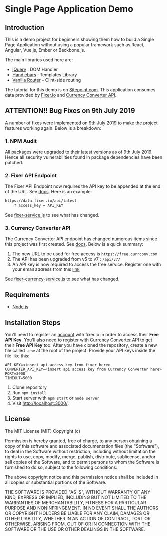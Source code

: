 # Single Page Application Demo

## Introduction

This is a demo project for beginners showing them how to build a Single Page Application without using a popular framework such as React, Angular, Vue.js, Ember or Backbone.js.

The main libraries used here are:

- [jQuery](https://jquery.com/) : DOM Handler
- [Handlebars](https://handlebarsjs.com/) : Templates Library
- [Vanilla Router](https://github.com/Graidenix/vanilla-router) - Clint-side routing

The tutorial for this demo is on [Sitepoint.com](https://www.sitepoint.com/single-page-app-without-framework/).
This application consumes data provided by [Fixer.io](https://fixer.io) and [Currency Converter API](https://www.currencyconverterapi.com).

## ATTENTION!! Bug Fixes on 9th July 2019

A number of fixes were implemented on 9th July 2019 to make the project features working again. Below is a breakdown:

### 1. NPM Audit

All packages were upgraded to their latest versions as of 9th July 2019. Hence all security vulnerabilities found in package dependencies have been patched.

### 2. Fixer API Endpoint

The Fixer API Endpoint now requires the API key to be appended at the end of the URL. See [docs](https://fixer.io/documentation). Here is an example:

```html
https://data.fixer.io/api/latest
    ? access_key = API_KEY
```

See [fixer-service.js](https://github.com/brandiqa/single-page-application/blob/master/lib/fixer-service.js) to see what has changed.

### 3. Currency Converter API

The Currency Converter API endpoint has changed numerous items since this project was first created. See [docs](https://www.currencyconverterapi.com/docs). Below is a quick summary:

1. The new URL to be used for free access is `https://free.currconv.com`
2. The API has been upgraded from v5 to v7 : `/api/v7/`
3. An API key is now required to access the free service. Register one with your email address from this [link](https://free.currencyconverterapi.com/free-api-key)

See [fixer-currency-service.js](https://github.com/brandiqa/single-page-application/blob/master/lib/free-currency-service.js) to see what has changed.

## Requirements

- [Node.js](http://nodejs.org/)

## Installation Steps

You'll need to register an [account](https://fixer.io/signup/free) with fixer.io in order to access their **Free API Key**. You'll also need to register with [Currency Converter API](https://free.currencyconverterapi.com/free-api-key) to get their **Free API Key** too.  After you have cloned the repository, create a new file called `.env` at the root of the project. Provide your API keys inside the file like this:

```env
API_KEY=<insert api access key from fixer here>
CONVERTER_API_KEY=<insert api access key from Currency Converter here>
PORT=3000
TIMEOUT=5000
```

1. Clone repository
2. Run `npm install`
3. Start server with `npm start` or `node server`
4. Visit [http://localhost:3000/](http://localhost:3000/).

## License

The MIT License (MIT) Copyright (c)

Permission is hereby granted, free of charge, to any person obtaining a copy of this software and associated documentation files (the "Software"), to deal in the Software without restriction, including without limitation the rights to use, copy, modify, merge, publish, distribute, sublicense, and/or sell copies of the Software, and to permit persons to whom the Software is furnished to do so, subject to the following conditions:

The above copyright notice and this permission notice shall be included in all copies or substantial portions of the Software.

THE SOFTWARE IS PROVIDED "AS IS", WITHOUT WARRANTY OF ANY KIND, EXPRESS OR IMPLIED, INCLUDING BUT NOT LIMITED TO THE WARRANTIES OF MERCHANTABILITY, FITNESS FOR A PARTICULAR PURPOSE AND NONINFRINGEMENT. IN NO EVENT SHALL THE AUTHORS OR COPYRIGHT HOLDERS BE LIABLE FOR ANY CLAIM, DAMAGES OR OTHER LIABILITY, WHETHER IN AN ACTION OF CONTRACT, TORT OR OTHERWISE, ARISING FROM, OUT OF OR IN CONNECTION WITH THE SOFTWARE OR THE USE OR OTHER DEALINGS IN THE SOFTWARE.
